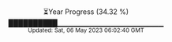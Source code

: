 <p align="center">
⏳Year Progress (34.32 %) <br>
██████████▁▁▁▁▁▁▁▁▁▁▁▁▁▁▁▁▁▁▁▁ <br>
<sub>Updated: Sat, 06 May 2023 06:02:40 GMT</sub>
</p>

